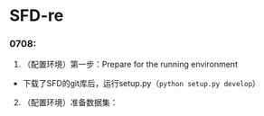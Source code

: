 # SFD-re  
### 0708:  
1. （配置环境）第一步：Prepare for the running environment
- 下载了SFD的git库后，运行setup.py（`python setup.py develop`）
2. （配置环境）准备数据集：
